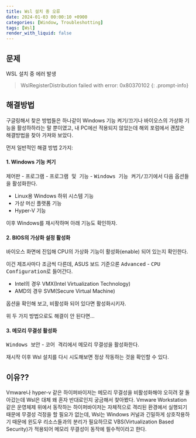 ```yaml
---
title: Wsl 설치 중 오류
date: 2024-01-03 00:00:10 +0900
categories: [Window, Troubleshotting]
tags: [Wsl]
render_with_liquid: false
---
```


## 문제
WSL 설치 중 에러 발생

> WslRegisterDistribution failed with error: 0x80370102
{: .prompt-info}

## 해결방법

구글링해서 찾은 방법들은 하나같이 Windows 기능 켜기/끄기나 바이오스의 가상화 기능을 활성하하라는 말 뿐이였고, 내 PC에선 적용되지 않았는데 해외 포럼에서 괜찮은 해결방법을 찾아 가져와 보았다.

먼저 일반적인 해결 방법 2가지:

#### 1. Windows 기능 켜기
<kbd>제어판</kbd> - <kbd>프로그램</kbd> - <kbd>프로그램 및 기능</kbd> - <kbd>Windows 기능 켜기/끄기</kbd>에서 다음 옵션들을 활성화한다.

- Linux용 Windows 하위 시스템 기능
- 가상 머신 플랫폼 기능
- Hyper-V 기능

이후 Windows를 재시작하며 아래 기능도 확인하자.

#### 2. BIOS의 가상화 설정 활성화
바이오스 화면에 진입해 CPU의 가상화 기능이 활성화(enable) 되어 있는지 확인한다.

이건 제조사마다 조금씩 다른데, ASUS 보드 기준으론 <kbd>Advanced</kbd> - <kbd>CPU Configuration</kbd>로 들어간다.

- Intel의 경우 VMX(Intel Virtualization Technology)
- AMD의 경우 SVM(Secure Virtual Machine)

옵션을 확인해 보고, 비활성화 되어 있다면 활성화시키자.

위 두 가지 방법으로도 해결이 안 된다면...

#### 3. 메모리 무결성 활성화
<kbd>Windows 보안</kbd> - <kbd>코어 격리</kbd>에서 메모리 무결성을 활성화한다.

재시작 이후 Wsl 설치를 다시 시도해보면 정상 작동하는 것을 확인할 수 있다.

## 이유??
Vmware나 hyper-v 같은 하이퍼바이저는 메모리 무결성을 비활성화해야 오히려 잘 돌아갔는데 Wsl은 대체 왜 혼자 반대로인지 궁금해서 찾아봤다.
Vmware Workstation 같은 운영체제 위에서 동작하는 하이퍼바이저는 자체적으로 격리된 환경에서 실행되기 때문에 무결성 걱정을 할 필요가 없는데,
Wsl는 Windows 커널과 긴밀하게 상호작용하기 때문에 윈도우 리소스들과의 분리가 필요하므로 VBS(Virtualization Based Security)가 적용되어 메모리 무결성이 동작에 필수적이라고 한다.